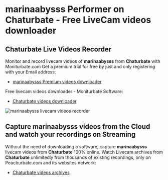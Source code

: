 # marinaabysss Performer on Chaturbate - Free LiveCam videos downloader

## Chaturbate Live Videos Recorder

Monitor and record livecam videos of **marinaabysss** from **Chaturbate** with Moniturbate.com
Get a premium trial for free by just and only registering with your Email address:
* [marinaabysss Premium videos downloader](https://moniturbate.com/request-demo-licence-key.html)

Free livecam videos downloader - Moniturbate Software:
* [Chaturbate videos downloader](https://moniturbate.com/moniturbate-download-software.html)

![marinaabysss livecam videos recorder](https://peachurnet.com/templates/moniturbate-software.png)


## Capture marinaabysss videos from the Cloud and watch your recordings on Streaming

Without the need of downloading a software, capture **marinaabysss** livecam videos from **Chaturbate** 100% online.
Watch Livecam archives from **Chaturbate** unlimitedly from thousands of existing recordings, only on Peachurbate.com and its websites network:
* [Chaturbate videos archives](https://peachurnet.com/)